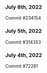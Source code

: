 ### July 8th, 2022

Commit #234154

### July 5th, 2022

Commit #314353


### July 4th, 2022

Commit #72281
